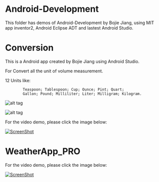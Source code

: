 Android-Development
===================

This folder has demos of Android-Development by Bojie Jiang, using MIT app inventor2, 
Android Eclipse ADT and lastest Android Studio.

Conversion
==========

This is a Android app created by Bojie Jiang using Android Studio.

For Convert all the unit of volume measurement.

12 Units like:

            Teaspoon; Tablespoon; Cup; Ounce; Pint; Quart; 
            Gallon; Pound; Milliliter; Liter; Milligram; Kilogram.
            

![alt tag](http://i62.tinypic.com/a1hcok.jpg)


![alt tag](http://i61.tinypic.com/2hgbfxi.jpg)

For the video demo, please click the image below:

[![ScreenShot](http://i61.tinypic.com/poa48.jpg)](http://youtu.be/kNEwvBVRQzU)

WeatherApp_PRO
==============

For the video demo, please click the image below:

[![ScreenShot](http://i60.tinypic.com/2zhk282.jpg)](http://youtu.be/wAxoM7SVU2U)


